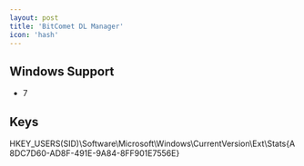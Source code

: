 ```yaml
---
layout: post
title: 'BitComet DL Manager'
icon: 'hash'
---
```


## Windows Support

- 7



## Keys

HKEY_USERS\(SID)\Software\Microsoft\Windows\CurrentVersion\Ext\Stats\{A8DC7D60-AD8F-491E-9A84-8FF901E7556E}

